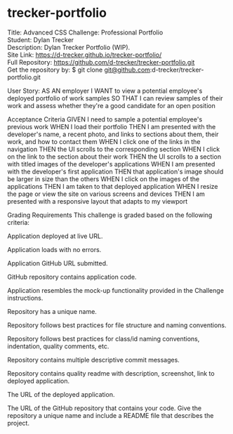 # trecker-portfolio #

Title: Advanced CSS Challenge: Professional Portfolio </br>
Student: Dylan Trecker</br>
Description: Dylan Trecker Portfolio (WIP).</br>
Site Link: https://d-trecker.github.io/trecker-portfolio/ </br>
Full Repository: https://github.com/d-trecker/trecker-portfolio.git </br>
Get the repository by: $ git clone git@github.com:d-trecker/trecker-portfolio.git </br>

User Story:
AS AN employer
I WANT to view a potential employee's deployed portfolio of work samples
SO THAT I can review samples of their work and assess whether they're a good candidate for an open position

Acceptance Criteria
GIVEN I need to sample a potential employee's previous work
WHEN I load their portfolio
THEN I am presented with the developer's name, a recent photo, and links to sections about them, their work, and how to contact them
WHEN I click one of the links in the navigation
THEN the UI scrolls to the corresponding section
WHEN I click on the link to the section about their work
THEN the UI scrolls to a section with titled images of the developer's applications
WHEN I am presented with the developer's first application
THEN that application's image should be larger in size than the others
WHEN I click on the images of the applications
THEN I am taken to that deployed application
WHEN I resize the page or view the site on various screens and devices
THEN I am presented with a responsive layout that adapts to my viewport

Grading Requirements
This challenge is graded based on the following criteria:

Application deployed at live URL.

Application loads with no errors.

Application GitHub URL submitted.

GitHub repository contains application code.

Application resembles the mock-up functionality provided in the Challenge instructions.

Repository has a unique name.

Repository follows best practices for file structure and naming conventions.

Repository follows best practices for class/id naming conventions, indentation, quality comments, etc.

Repository contains multiple descriptive commit messages.

Repository contains quality readme with description, screenshot, link to deployed application.

The URL of the deployed application.

The URL of the GitHub repository that contains your code. Give the repository a unique name and include a README file that describes the project.
